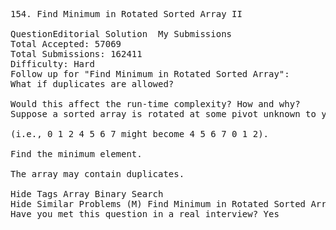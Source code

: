 <pre>
154. Find Minimum in Rotated Sorted Array II  

QuestionEditorial Solution  My Submissions
Total Accepted: 57069
Total Submissions: 162411
Difficulty: Hard
Follow up for "Find Minimum in Rotated Sorted Array":
What if duplicates are allowed?

Would this affect the run-time complexity? How and why?
Suppose a sorted array is rotated at some pivot unknown to you beforehand.

(i.e., 0 1 2 4 5 6 7 might become 4 5 6 7 0 1 2).

Find the minimum element.

The array may contain duplicates.

Hide Tags Array Binary Search
Hide Similar Problems (M) Find Minimum in Rotated Sorted Array
Have you met this question in a real interview? Yes  
</pre>
